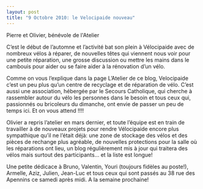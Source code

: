 ```yaml
---
layout: post
title: "9 Octobre 2010: le Velocipaide nouveau"
---
```


Pierre et Olivier, bénévole de l'Atelier

C’est le début de l’automne et l’activité bat son plein à Vélocipaide avec de nombreux vélos à réparer, de nouvelles têtes qui viennent nous voir pour une petite réparation, une grosse discussion ou mettre les mains dans le cambouis pour aider ou se faire aider à la rénovation d’un vélo.

Comme on vous l’explique dans la page L’Atelier de ce blog, Velocipaide c’est un peu plus qu’un centre de recyclage et de réparation de vélo. C’est aussi une association, hébergée par le Secours Catholique, qui cherche à rassembler autour du vélo les personnes dans le besoin et tous ceux qui, passionnés ou bricoleurs du dimanche, ont envie de passer un peu de temps ici. Et on vous attend !!!!

Olivier a repris l’atelier en mars dernier, et toute l’équipe est en train de travailler à de nouveaux projets pour rendre Vélocipaide encore plus sympathique qu’il ne l’était déjà: une zone de stockage des vélos et des pièces de rechange plus agréable, de nouvelles protections pour la salle où les réparations ont lieu, un blog régulièrement mis à jour qui traitera des vélos mais surtout des participants… et la liste est longue!
  
Une petite dédicace à Bruno, Valentin, Youri (toujours fidèles au poste!), Armelle, Aziz, Julien, Jean-Luc et tous ceux qui sont passés au 38 rue des Apennins ce samedi après midi. A la semaine prochaine!
